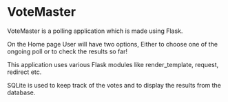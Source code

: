 # VoteMaster
VoteMaster is a polling application which is made using Flask. 

On the Home page User will have two options, Either to choose one of the ongoing poll or to check the results so far!

This application uses various Flask modules like render_template, request, redirect etc.

SQLite is used to keep track of the votes and to display the results from the database.
